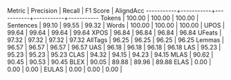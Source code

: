 Metric     | Precision |    Recall |  F1 Score | AligndAcc
-----------+-----------+-----------+-----------+-----------
Tokens     |    100.00 |    100.00 |    100.00 |
Sentences  |     99.10 |     99.55 |     99.32 |
Words      |    100.00 |    100.00 |    100.00 |
UPOS       |     99.64 |     99.64 |     99.64 |     99.64
XPOS       |     96.84 |     96.84 |     96.84 |     96.84
UFeats     |     97.32 |     97.32 |     97.32 |     97.32
AllTags    |     96.25 |     96.25 |     96.25 |     96.25
Lemmas     |     96.57 |     96.57 |     96.57 |     96.57
UAS        |     96.18 |     96.18 |     96.18 |     96.18
LAS        |     95.23 |     95.23 |     95.23 |     95.23
CLAS       |     94.32 |     94.15 |     94.23 |     94.15
MLAS       |     90.62 |     90.45 |     90.53 |     90.45
BLEX       |     90.05 |     89.88 |     89.96 |     89.88
ELAS       |      0.00 |      0.00 |      0.00 |
EULAS      |      0.00 |      0.00 |      0.00 |

